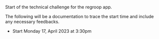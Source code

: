 Start of the technical challenge for the regroop app.

The following will be a documentation to trace the start time and include any necessary feedbacks.

- Start Monday 17, April 2023 at 3:30pm
